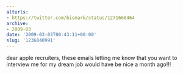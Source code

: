 ```yaml
---
alturls:
- https://twitter.com/bismark/status/1271668464
archive:
- 2009-03
date: '2009-03-03T00:43:11+00:00'
slug: '1236040991'
---
```


dear apple recruiters, these emails letting me know that you want to interview me for my dream job would have be nice a month ago!!!

